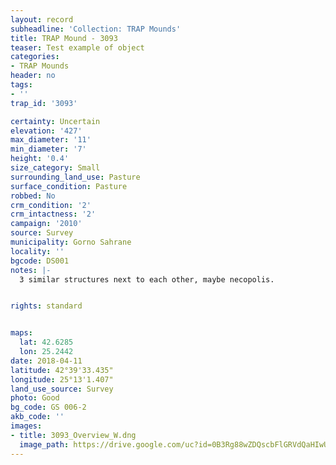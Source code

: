 ```yaml
---
layout: record
subheadline: 'Collection: TRAP Mounds'
title: TRAP Mound - 3093
teaser: Test example of object
categories:
- TRAP Mounds
header: no
tags:
- ''
trap_id: '3093'

certainty: Uncertain
elevation: '427'
max_diameter: '11'
min_diameter: '7'
height: '0.4'
size_category: Small
surrounding_land_use: Pasture
surface_condition: Pasture
robbed: No
crm_condition: '2'
crm_intactness: '2'
campaign: '2010'
source: Survey
municipality: Gorno Sahrane
locality: ''
bgcode: DS001
notes: |-
  3 similar structures next to each other, maybe necopolis.


rights: standard


maps:
  lat: 42.6285
  lon: 25.2442
date: 2018-04-11
latitude: 42°39'33.435"
longitude: 25°13'1.407"
land_use_source: Survey
photo: Good
bg_code: GS 006-2
akb_code: ''
images:
- title: 3093_Overview_W.dng
  image_path: https://drive.google.com/uc?id=0B3Rg88wZDQscbFlGRVdQaHIwUHc
---
```

